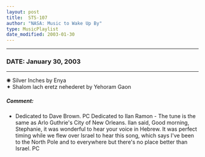 ```yaml
---
layout: post
title:  STS-107
author: "NASA: Music to Wake Up By"
type: MusicPlaylist
date_modified: 2003-01-30
---
```


----
### DATE: January 30, 2003
----
✺ Silver Inches by Enya  &nbsp;<br />✦ Shalom lach eretz nehederet by Yehoram Gaon

##### Comment:
* Dedicated to Dave Brown. PC
Dedicated to Ilan Ramon - The tune is the same as Arlo Guthrie's City of New Orleans. Ilan said, Good morning, Stephanie, it was wonderful to hear your voice in Hebrew. It was perfect timing while we flew over Israel to hear this song, which says I've been to the North Pole and to everywhere but there's no place better than Israel. PC
